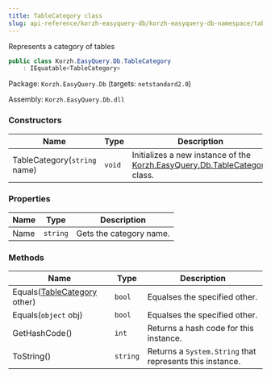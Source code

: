 ```yaml
---
title: TableCategory class
slug: api-reference/korzh-easyquery-db/korzh-easyquery-db-namespace/tablecategory-class
---
```



Represents a category of tables
```csharp
public class Korzh.EasyQuery.Db.TableCategory
    : IEquatable<TableCategory>

```
Package: `Korzh.EasyQuery.Db` (targets: `netstandard2.0`)

Assembly: `Korzh.EasyQuery.Db.dll`

### Constructors

| Name | Type | Description | 
| --- | --- | --- | 
| TableCategory(`string` name) | `void` | Initializes a new instance of the [Korzh.EasyQuery.Db.TableCategory](/api-reference/korzh-easyquery-db/korzh-easyquery-db-namespace/tablecategory-class) class. | 


### Properties

| Name | Type | Description | 
| --- | --- | --- | 
| Name | `string` | Gets the category name. | 


### Methods

| Name | Type | Description | 
| --- | --- | --- | 
| Equals([TableCategory](/api-reference/korzh-easyquery-db/korzh-easyquery-db-namespace/tablecategory-class) other) | `bool` | Equalses the specified other. | 
| Equals(`object` obj) | `bool` | Equalses the specified other. | 
| GetHashCode() | `int` | Returns a hash code for this instance. | 
| ToString() | `string` | Returns a `System.String` that represents this instance. |